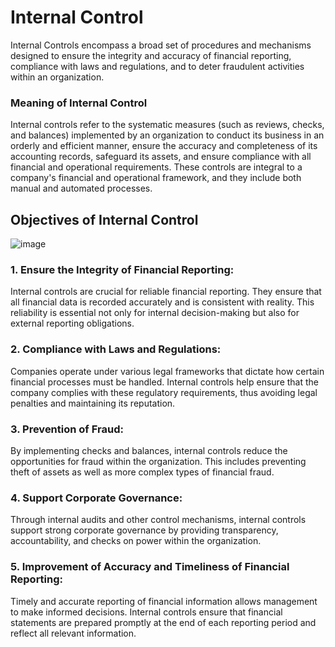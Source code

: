 # Internal Control

Internal Controls encompass a broad set of procedures and mechanisms designed to ensure the integrity and accuracy of financial reporting, compliance with laws and regulations, and to deter fraudulent activities within an organization. 

### Meaning of Internal Control 

Internal controls refer to the systematic measures (such as reviews, checks, and balances) implemented by an organization to conduct its business in an orderly and efficient manner, ensure the accuracy and completeness of its accounting records, safeguard its assets, and ensure compliance with all financial and operational requirements. These controls are integral to a company's financial and operational framework, and they include both manual and automated processes.

## Objectives of Internal Control 

![image](https://github.com/Collegehive/Notes/assets/159722383/10a9f2cc-20ed-4f71-aa78-92822dc09c18)


### 1. Ensure the Integrity of Financial Reporting:

Internal controls are crucial for reliable financial reporting. They ensure that all financial data is recorded accurately and is consistent with reality. This reliability is essential not only for internal decision-making but also for external reporting obligations.

### 2. Compliance with Laws and Regulations:

Companies operate under various legal frameworks that dictate how certain financial processes must be handled. Internal controls help ensure that the company complies with these regulatory requirements, thus avoiding legal penalties and maintaining its reputation.

### 3. Prevention of Fraud:

By implementing checks and balances, internal controls reduce the opportunities for fraud within the organization. This includes preventing theft of assets as well as more complex types of financial fraud.

### 4.  Support Corporate Governance:

Through internal audits and other control mechanisms, internal controls support strong corporate governance by providing transparency, accountability, and checks on power within the organization.

### 5. Improvement of Accuracy and Timeliness of Financial Reporting:

Timely and accurate reporting of financial information allows management to make informed decisions. Internal controls ensure that financial statements are prepared promptly at the end of each reporting period and reflect all relevant information.



